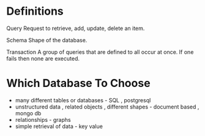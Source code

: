 # Definitions

Query
Request to retrieve, add, update, delete an item.

Schema
Shape of the database.

Transaction
A group of queries that are defined to all occur at once. If one fails then none are executed.

# Which Database To Choose

- many different tables or databases - SQL , postgresql
- unstructured data , related objects , different shapes - document based , mongo db
- relationships - graphs
- simple retrieval of data - key value
